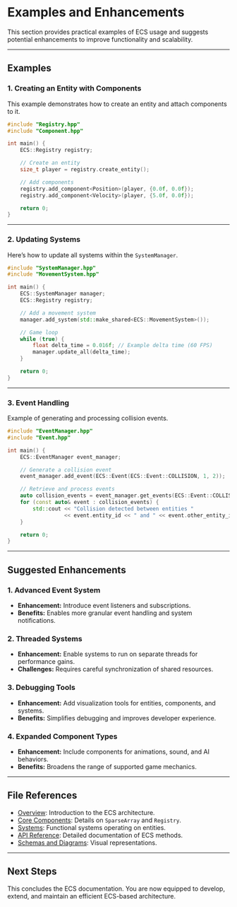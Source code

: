 # Examples and Enhancements

This section provides practical examples of ECS usage and suggests potential enhancements to improve functionality and scalability.

---

## Examples

### 1. Creating an Entity with Components
This example demonstrates how to create an entity and attach components to it.

```cpp
#include "Registry.hpp"
#include "Component.hpp"

int main() {
    ECS::Registry registry;

    // Create an entity
    size_t player = registry.create_entity();

    // Add components
    registry.add_component<Position>(player, {0.0f, 0.0f});
    registry.add_component<Velocity>(player, {5.0f, 0.0f});

    return 0;
}
```

---

### 2. Updating Systems
Here’s how to update all systems within the `SystemManager`.

```cpp
#include "SystemManager.hpp"
#include "MovementSystem.hpp"

int main() {
    ECS::SystemManager manager;
    ECS::Registry registry;

    // Add a movement system
    manager.add_system(std::make_shared<ECS::MovementSystem>());

    // Game loop
    while (true) {
        float delta_time = 0.016f; // Example delta time (60 FPS)
        manager.update_all(delta_time);
    }

    return 0;
}
```

---

### 3. Event Handling
Example of generating and processing collision events.

```cpp
#include "EventManager.hpp"
#include "Event.hpp"

int main() {
    ECS::EventManager event_manager;

    // Generate a collision event
    event_manager.add_event(ECS::Event(ECS::Event::COLLISION, 1, 2));

    // Retrieve and process events
    auto collision_events = event_manager.get_events(ECS::Event::COLLISION);
    for (const auto& event : collision_events) {
        std::cout << "Collision detected between entities "
                  << event.entity_id << " and " << event.other_entity_id << std::endl;
    }

    return 0;
}
```

---

## Suggested Enhancements

### 1. Advanced Event System
- **Enhancement:** Introduce event listeners and subscriptions.
- **Benefits:** Enables more granular event handling and system notifications.

### 2. Threaded Systems
- **Enhancement:** Enable systems to run on separate threads for performance gains.
- **Challenges:** Requires careful synchronization of shared resources.

### 3. Debugging Tools
- **Enhancement:** Add visualization tools for entities, components, and systems.
- **Benefits:** Simplifies debugging and improves developer experience.

### 4. Expanded Component Types
- **Enhancement:** Include components for animations, sound, and AI behaviors.
- **Benefits:** Broadens the range of supported game mechanics.

---

## File References
- [Overview](./Overview.md): Introduction to the ECS architecture.
- [Core Components](./CoreComponents.md): Details on `SparseArray` and `Registry`.
- [Systems](./Systems.md): Functional systems operating on entities.
- [API Reference](./APIReference.md): Detailed documentation of ECS methods.
- [Schemas and Diagrams](./SchemasAndDiagrams.md): Visual representations.

---

## Next Steps
This concludes the ECS documentation. You are now equipped to develop, extend, and maintain an efficient ECS-based architecture.

